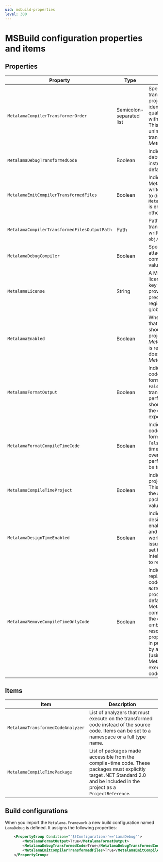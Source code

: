 ```yaml
---
uid: msbuild-properties
level: 300
---
```


# MSBuild configuration properties and items

## Properties

| Property                        | Type | Description
|---------------------------------|-----|-----------------------------------------
| `MetalamaCompilerTransformerOrder` |  Semicolon-separated list  | Specifies the execution order of transformers in the current project. Transformers are identified by their namespace-qualified type name, but without the assembly name. This property is generally unimportant because the only transformer is typically _Metalama.Framework_.
| `MetalamaDebugTransformedCode` | Boolean | Indicates that you want to debug the _transformed_ code instead of the _source_ code. The default value is `False`.
| `MetalamaEmitCompilerTransformedFiles` | Boolean | Indicates that Metalama.Compiler should write the transformed code files to disk. The default is `True` if `MetalamaDebugTransformedCode` is enabled, and `False` otherwise.
| `MetalamaCompilerTransformedFilesOutputPath` | Path | Path of the directory where the transformed code files are written. The default is `obj/$(Configuration)/metalama`.
| `MetalamaDebugCompiler` | Boolean | Specifies that you want to attach a debugger to the compiler process. The default value is `False`.
| `MetalamaLicense` | String | A Metalama license key or license server URL. Any license key or license server URL provided this way takes precedence over the license registered via the `metalama` global tool.
| `MetalamaEnabled` | Boolean | When set to `False`, specifies that _Metalama.Framework_ should not execute in this project, although the _Metalama.Framework_ package is referenced in the project. It does not affect the _Metalama.Compiler_ package.
| `MetalamaFormatOutput` | Boolean | Indicates that the transformed code should be nicely formatted. The default value is `False`. Formatting the transformed code has a performance overhead and should only be performed when the code will be troubleshot or exported.
| `MetalamaFormatCompileTimeCode` | Boolean | Indicates that the compile-time code should be nicely formatted. The default value is `False`. Formatting the compile-time code has a performance overhead and should only be performed when the code will be troubleshot or exported.
| `MetalamaCompileTimeProject` | Boolean | Indicates that the complete project is compile-time code. This property is set to `True` by the _Metalama.Framework.Sdk_ package. Otherwise, the default value is `False`.
| `MetalamaDesignTimeEnabled` | Boolean | Indicates that the real-time design-time experience is enabled. The default is `True`, and it can be set to `False` to work around performance issues. When this property is set to `False`, refreshing the IntelliSense cache requires you to rebuild the project.
| `MetalamaRemoveCompileTimeOnlyCode` | Boolean | Indicates that Metalama should replace compile-time-only code by `throw NotSupportedException()` in produced assemblies. The default value is `True` because Metalama normally executes compile-time-only code from the compile-time sub-project embedded as a managed resource in the assembly. This property should be set to `False` in public assemblies referenced by a weaver-style project (using Metalama SDK) because Metalama SDK needs to execute compile-time-only code from the main assembly. |

## Items

| Item | Description
|------|------------
| `MetalamaTransformedCodeAnalyzer` | List of analyzers that must execute on the transformed code instead of the source code. Items can be set to a namespace or a full type name.
| `MetalamaCompileTimePackage` | List of packages made accessible from the compile-time code. These packages must explicitly target .NET Standard 2.0 and be included in the project as a `ProjectReference`.

## Build configurations

When you import the `Metalama.Framework` a new build configuration named `LamaDebug` is defined. It assigns the following properties:

```xml
    <PropertyGroup Condition="'$(Configuration)'=='LamaDebug'">
        <MetalamaFormatOutput>True</MetalamaFormatOutput>
        <MetalamaDebugTransformedCode>True</MetalamaDebugTransformedCode>
        <MetalamaEmitCompilerTransformedFiles>True</MetalamaEmitCompilerTransformedFiles>
    </PropertyGroup>
```
